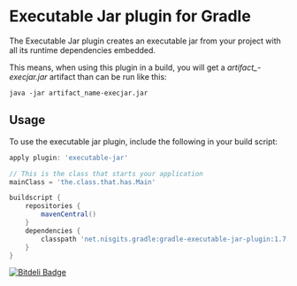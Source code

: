 # Executable Jar plugin for Gradle

The Executable Jar plugin creates an executable jar from your project with all its runtime dependencies embedded.

This means, when using this plugin in a build, you will get a *artifact_-execjar.jar* artifact than can be run like this:

```
java -jar artifact_name-execjar.jar
```

## Usage
To use the executable jar plugin, include the following in your build script:

```groovy
apply plugin: 'executable-jar'

// This is the class that starts your application
mainClass = 'the.class.that.has.Main'

buildscript {
    repositories {
        mavenCentral()
    }
    dependencies {
        classpath 'net.nisgits.gradle:gradle-executable-jar-plugin:1.7.0'
    }
}
```


[![Bitdeli Badge](https://d2weczhvl823v0.cloudfront.net/stigkj/gradle-executable-jar-plugin/trend.png)](https://bitdeli.com/free "Bitdeli Badge")

